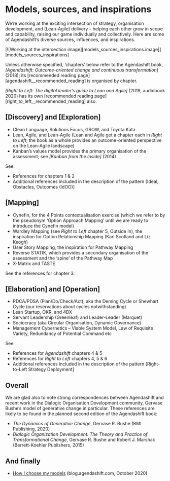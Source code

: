# Models, sources, and inspirations


We’re working at the exciting intersection of strategy, organisation development, and (Lean-Agile) delivery – helping each other grow in scope and capability, raising our game individually and collectively. Here are some of Agendashift’s diverse sources, influences, and inspirations.

[![Working at the intersection image][models_sources_inspirations.image]][models_sources_inspirations]

Unless otherwise specified, ‘chapters’ below refer to the Agendashift book, *[Agendashift: Outcome-oriented change and continuous transformation]* (2018); its [recommended reading page][agendashift__recommended_reading] is organised by chapter.

*[Right to Left: The digital leader’s guide to Lean and Agile]* (2019, audiobook 2020) has its own [recommended reading page][right_to_left__recommended_reading] also.

## [Discovery] and [Exploration]

  * Clean Language, Solutions Focus, GROW, and Toyota Kata
  * Lean, Agile, and Lean-Agile (Lean and Agile get a chapter each in *Right to Left*; the book as a whole provides an outcome-oriented perspective on the Lean-Agile landscape)
  * Kanban’s values model provides the primary organisation of the assessment; see *[Kanban from the Inside]* (2014)

See:

  * References for chapters 1 & 2
  * Additional references included in the description of the pattern [Ideal, Obstacles, Outcomes (IdOO)]


## [Mapping]

  * Cynefin, for the 4 Points contextualisation exercise (which we refer to by the pseudonym ‘Option Approach Mapping’ until we are ready to introduce the Cynefin model)
  * Wardley Mapping (see *Right to Left* chapter 5, Outside In), the inspiration for Option Relationship Mapping (Karl Scotland and Liz Keogh)
  * User Story Mapping, the inspiration for Pathway Mapping
  * Reverse STATIK, which provides a secondary organisation of the assessment and the ‘spine’ of the Pathway Map
  * X-Matrix and TASTE

See the references for chapter 3.


## [Elaboration] and [Operation]

  * PDCA/PDSA (Plan/Do/Check/Act), aka the Deming Cycle or Shewhart Cycle (our reservations about cycles notwithstanding)
  * Lean Startup, OKR, and 4DX
  * Servant Leadership (Greenleaf) and Leader-Leader (Marquet)
  * Sociocracy (aka Circular Organisation, Dynamic Governance)
  * Management Cybernetics – Viable System Model, Law of Requisite Variety, Redundancy of Potential Command etc

See:
  * References for *Agendashift* chapters 4 & 5
  * References for *Right to Left* chapters 4, 5 & 6
  * Additional references included in the description of the pattern [Right-to-Left Strategy Deployment]


## Overall

We are glad also to note strong correspondences between Agendashift and recent work in the Dialogic Organisation Development community, Gervase Bushe’s model of generative change in particular. These references are likely to be found in the planned second edition of the Agendashift book:

  * *The Dynamics of Generative Change*, Gervase R. Bushe (BMI Publishing, 2020)
  * *Dialogic Organization Development: The Theory and Practice of Transformational Change*, Gervase R. Bushe and Robert J. Marshak (Berrett-Koehler Publishers, 2015)

## And finally

  * [How I choose my models](https://blog.agendashift.com/2020/10/27/how-i-choose-my-models/) (blog.agendashift.com, October 2020)
